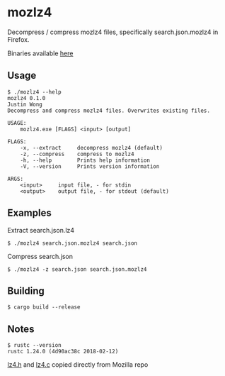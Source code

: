 # mozlz4
Decompress / compress mozlz4 files, specifically search.json.mozlz4 in Firefox.

Binaries available [here](https://github.com/jusw85/mozlz4/releases)

## Usage

    $ ./mozlz4 --help
    mozlz4 0.1.0
    Justin Wong
    Decompress and compress mozlz4 files. Overwrites existing files.

    USAGE:
        mozlz4.exe [FLAGS] <input> [output]

    FLAGS:
        -x, --extract     decompress mozlz4 (default)
        -z, --compress    compress to mozlz4
        -h, --help        Prints help information
        -V, --version     Prints version information

    ARGS:
        <input>     input file, - for stdin
        <output>    output file, - for stdout (default)

## Examples

Extract search.json.lz4

    $ ./mozlz4 search.json.mozlz4 search.json

Compress search.json

    $ ./mozlz4 -z search.json search.json.mozlz4

## Building

    $ cargo build --release

## Notes

    $ rustc --version
    rustc 1.24.0 (4d90ac38c 2018-02-12)

[lz4.h](https://github.com/mozilla/gecko-dev/blob/77a9b22fbc7353b598c8f975f6e9c08d1767133d/mfbt/lz4.h) and [lz4.c](https://github.com/mozilla/gecko-dev/blob/77a9b22fbc7353b598c8f975f6e9c08d1767133d/mfbt/lz4.c) copied directly from Mozilla repo
